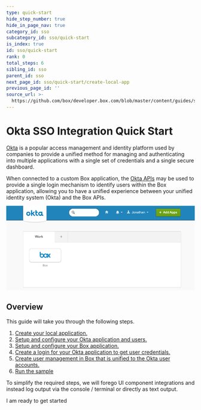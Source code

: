 ```yaml
---
type: quick-start
hide_step_number: true
hide_in_page_nav: true
category_id: sso
subcategory_id: sso/quick-start
is_index: true
id: sso/quick-start
rank: 0
total_steps: 6
sibling_id: sso
parent_id: sso
next_page_id: sso/quick-start/create-local-app
previous_page_id: ''
source_url: >-
  https://github.com/box/developer.box.com/blob/master/content/guides/sso/quick-start/0-index.md
---
```


# Okta SSO Integration Quick Start

[Okta][okta] is a popular access management and identity platform used by
companies to provide a unified method for managing and authenticating into
multiple applications with a single set of credentials and a single secure
dashboard.

When connected to a custom Box application, the [Okta APIs][okta-dev] may be
used to provide a single login mechanism to identify users within the Box
application, allowing you to have a unified experience between your unified
identity system (Okta) and the Box APIs.

<ImageFrame noborder center shadow>

![Okta Dashboard](./img/okta-dashboard.png)

</ImageFrame>

## Overview

This guide will take you through the following steps.

1. [Create your local application.](g://sso/quick-start/create-local-app/)
1. [Setup and configure your Okta application and users.](g://sso/quick-start/setup-okta/)
1. [Setup and configure your Box application.](g://sso/quick-start/setup-box/)
1. [Create a login for your Okta application to get user credentials.](g://sso/quick-start/okta-login/)
1. [Create user management in Box that is unified to the Okta user accounts.](g://sso/quick-start/box-users/)
1. [Run the sample](g://sso/quick-start/run-sample/)

To simplify the required steps, we will forego UI component integrations and
instead log output via the console / terminal or directly as text output.

<Next>

I am ready to get started

</Next>

[okta]: https://www.okta.com/
[okta-dev]: https://developer.okta.com/
